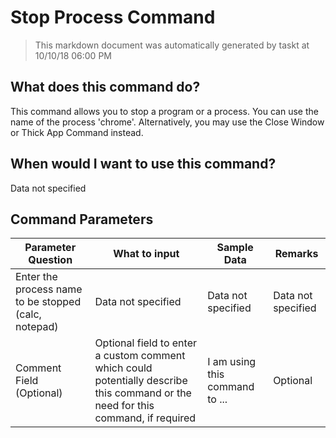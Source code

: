 <!--TITLE: Stop Process Command -->
<!-- SUBTITLE: a command in the Programs/Process Commands group -->
# Stop Process Command


> This markdown document was automatically generated by taskt at 10/10/18 06:00 PM


## What does this command do?
This command allows you to stop a program or a process. You can use the name of the process 'chrome'. Alternatively, you may use the Close Window or Thick App Command instead.


## When would I want to use this command?
Data not specified


## Command Parameters
| Parameter Question   	| What to input  	|  Sample Data 	| Remarks  	|
| ---                    | ---               | ---           | ---       |
|Enter the process name to be stopped (calc, notepad)|Data not specified|Data not specified|Data not specified|
|Comment Field (Optional)|Optional field to enter a custom comment which could potentially describe this command or the need for this command, if required|I am using this command to ...|Optional|



